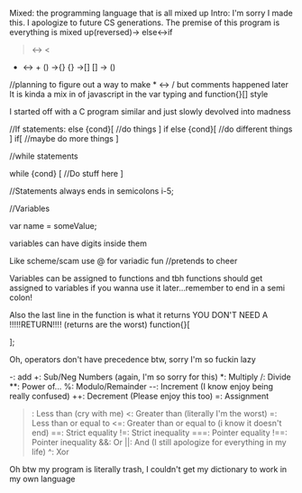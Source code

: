Mixed: the programming language that is all mixed up
Intro:
I'm sorry I made this. I apologize to future CS generations.
The premise of this program is everything is mixed up(reversed)->
else<->if
> <-> <
- <-> + 
() ->{}
{} ->[]
[] -> ()

//planning to figure out a way to make * <-> / but comments happened later
It is kinda a mix in of javascript in the var typing and function{}[] style

I started off with a C program similar and just slowly devolved into madness

//If statements:
else {cond}[
	//do things
] if else {cond}[
	//do different things
] if[
	//maybe do more things
]

//while statements

while {cond} [
   //Do stuff here
]

//Statements
always ends in semicolons 
	i-5;


//Variables

var name = someValue;

variables can have digits inside them

Like scheme/scam use @ for variadic fun //pretends to cheer

Variables can be assigned to functions and tbh functions should get assigned to variables if you wanna use it later...remember to end in a semi colon!

Also the last line in the function is what it returns YOU DON'T NEED A !!!!!RETURN!!!! (returns are the worst)
function{}[

];

Oh, operators don't have precedence btw, sorry I'm so fuckin lazy

-: add
+: Sub/Neg Numbers (again, I'm so sorry for this)
*: Multiply
/: Divide
**: Power of...
%: Modulo/Remainder
--: Increment (I know enjoy being really confused)
++: Decrement (Please enjoy this too)
=: Assignment

>: Less than (cry with me)
<: Greater than (literally I'm the worst)
>=: Less than or equal to
<=: Greater than or equal to (i know it doesn't end)
==: Strict equality
!=: Strict inequality
===: Pointer equality
!==: Pointer inequality
&&: Or
||: And (I still apologize for everything in my life)
^: Xor

Oh btw my program is literally trash, I couldn't get my dictionary to work in my own language
